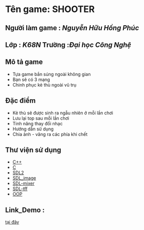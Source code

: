 # Tên game: **SHOOTER**
## Người làm game : *Nguyễn Hữu Hồng Phúc*
## Lớp : *K68N* Trường :*Đại học Công Nghệ*
## Mô tả game 
- Tựa game bắn súng ngoài không gian
- Bạn sẽ có 3 mạng
- Chinh phục kẻ thù ngoài vũ trụ
## Đặc điểm
- Kẻ thù sẽ được sinh ra ngẫu nhiên ở mỗi lần chơi
- Lưu lại top sau mỗi lần chơi
- Tinh năng thay đổi nhạc
- Hướng dẫn sử dụng
- Chia ảnh - văng ra các phía khi chết
## Thư viện sử dụng
- [C++](https://vi.wikipedia.org/wiki/C%2B%2B)
- [C](https://vi.wikipedia.org/wiki/C_(ng%C3%B4n_ng%E1%BB%AF_l%E1%BA%ADp_tr%C3%ACnh))
- [SDL2](https://www.libsdl.org/)
- [SDL_image](https://wiki.libsdl.org/SDL2_image/FrontPage)
- [SDL-mixer](https://www.libsdl.org/projects/SDL_mixer/release/)
- [SDL-tff](https://www.libsdl.org/projects/SDL_mixer/release/)
- [OOP](https://vi.wikipedia.org/wiki/L%E1%BA%ADp_tr%C3%ACnh_h%C6%B0%E1%BB%9Bng_%C4%91%E1%BB%91i_t%C6%B0%E1%BB%A3ng)
## Link_Demo : 
[tại đây](https://www.youtube.com/watch?v=9s7iTkgCf9k)

